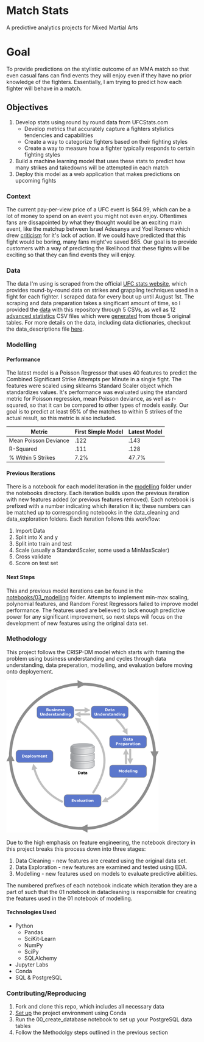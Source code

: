 # Match Stats
A predictive analytics projects for Mixed Martial Arts

# Goal
To provide predictions on the stylistic outcome of an MMA match so that even casual fans can find events they 
will enjoy even if they have no prior knowledge of the fighters. Essentially, I am trying to predict how each
fighter will behave in a match.

## Objectives
1. Develop stats using round by round data from UFCStats.com
    * Develop metrics that accurately capture a fighters stylistics tendencies and capabilities
    * Create a way to categorize fighters based on their fighting styles
    * Create a way to measure how a fighter typically responds to certain fighting styles
2. Build a machine learning model that uses these stats to predict how many strikes and takedowns will be 
attempted in each match
3. Deploy this model as a web application that makes predictions on upcoming fights

### Context
The current pay-per-view price of a UFC event is $64.99, which can be a lot of money to spend on an event you 
might not even enjoy. Oftentimes fans are dissapointed by what they thought would be an exciting main event, 
like the matchup between Israel Adesanya and Yoel Romero which drew [criticism](https://talksport.com/sport/mma/679619/dana-white-ufc-248-adesanya-romero/) 
for it's lack of action. If we could have predicted that this fight would be boring, many fans might've saved 
$65. Our goal is to provide customers with a way of predicting the likelihood that these fights will be exciting 
so that they can find events they will enjoy.

### Data
The data I'm using is scraped from the official [UFC stats website](http://www.ufcstats.com/statistics/events/completed),
which provides round-by-round data on strikes and grappling techniques used in a fight for each fighter. I scraped data
for every bout up until August 1st. The scraping and data preparation takes a singificant amount of time, so I provided 
the [data](data/ufcstats_data) with this repository through 5 CSVs, as well as 12 [advanced statistics](data/ufc_stats/advanced_stats) 
CSV files which were [generated](notebooks/01_data_cleaning/07c_advanced_statistics_by_round.ipynb) from those 5 original tables.
For more details on the data, including data dictionaries, checkout the data_descriptions file [here](data_description.md).

### Modelling
#### Performance
The latest model is a Poisson Regressor that uses 40 features to predict the Combined Significant Strike Attempts per 
Minute in a single fight. The features were scaled using sklearns Standard Scaler object which standardizes values. 
It's performance was evaluated using the standard metric for Poisson regression, mean Poisson deviance, as well as 
r-squared, so that it can be compared to other types of models easily. Our goal is to predict at least 95% of the 
matches to within 5 strikes of the actual result, so this metric is also included.

Metric|First Simple Model|Latest Model
------|------------------|------------
Mean Poisson Deviance|.122|.143
R-Squared|.111|.128
% Within 5 Strikes|7.2%|47.7%

#### Previous Iterations
There is a notebook for each model iteration in the [modelling](notebooks/03_modelling) folder under the notebooks directory.
Each iteration builds upon the previous iteration with new features added (or previous features removed). Each notebook
is prefixed with a number indicating which iteration it is; these numbers can be matched up to corresponding notebooks
in the data_cleaning and data_exploration folders. Each iteration follows this workflow:
1. Import Data
2. Split into X and y
3. Split into train and test
4. Scale (usually a StandardScaler, some used a MinMaxScaler)
5. Cross validate
6. Score on test set


#### Next Steps
This and previous model iterations can be found in the [notebooks/03_modelling](notebooks_03_modelling) folder. Attempts 
to implement min-max scaling, polynomial features, and Random Forest Regressors failed to improve model performance. 
The features used are believed to lack enough predictive power for any significant improvement, so next steps will focus
on the development of new features using the original data set.

### Methodology
This project follows the CRISP-DM model which starts with framing the problem using business understanding and cycles through
data understanding, data preperation, modelling, and evaluation before moving onto deployement.

<img src=references/CRISPDM_Process_Diagram.png width=400>

Due to the high emphasis on feature engineering, the notebook directory in this project breaks this process down into three stages:
1. Data Cleaning - new features are created using the original data set.
2. Data Exploration - new features are examined and tested using EDA.
3. Modelling - new features used on models to evaluate predictive abilities.

The numbered prefixes of each notebook indicate which iteration they are a part of such that the 01 notebook in datacleaning
is responsible for creating the features used in the 01 notebook of modelling.

#### Technologies Used
- Python
   - Pandas
   - SciKit-Learn
   - NumPy
   - SciPy
   - SQLAlchemy
- Jupyter Labs
- Conda
- SQL & PostgreSQL

### Contributing/Reproducing
1. Fork and clone this repo, which includes all necessary data
2. [Set up](https://docs.conda.io/projects/conda/en/latest/user-guide/tasks/manage-environments.html) the project environment using Conda
3. Run the 00_create_database notebook to set up your PostgreSQL data tables
4. Follow the Methodolgy steps outlined in the previous section

